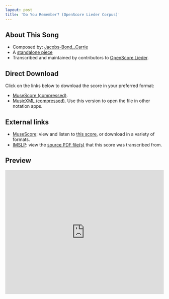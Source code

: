 ```yaml
---
layout: post
title: 'Do You Remember? (OpenScore Lieder Corpus)'
---
```


## About This Song

- Composed by: [Jacobs-Bond,_Carrie](https://fourscoreandmore.org/openscore/lieder/Jacobs-Bond,_Carrie)
- A [standalone piece](https://fourscoreandmore.org/openscore/lieder/Jacobs-Bond,_Carrie/_)
- Transcribed and maintained by contributors to [OpenScore Lieder].

[OpenScore Lieder]: https://musescore.com/openscore-lieder-corpus

## Direct Download

Click on the links below to download the score in your preferred format:
- [MuseScore (compressed)](https://github.com/openscore/lieder/blob/main/scores/Jacobs-Bond,_Carrie/_/Do_You_Remember/lc6586743.mscz?raw=true).
- [MusicXML (compressed)](https://github.com/openscore/lieder/blob/main/scores/Jacobs-Bond,_Carrie/_/Do_You_Remember/lc6586743.mxl?raw=true). Use this version to open the file in other notation apps.

## External links

- [MuseScore]: view and listen to [this score][MuseScore], or download in a variety of formats.
- [IMSLP]: view the [source PDF file(s)][IMSLP] that this score was transcribed from.

[MuseScore]: https://musescore.com/score/6586743
[IMSLP]: https://imslp.org/wiki/Special:ReverseLookup/668192

## Preview

<iframe width="100%" height="394" src="https://musescore.com/openscore-lieder-corpus/scores/6586743/embed" frameborder="0" allowfullscreen allow="autoplay; fullscreen"></iframe>

